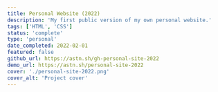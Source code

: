 ```yaml
---
title: Personal Website (2022)
description: 'My first public version of my own personal website.'
tags: ['HTML', 'CSS']
status: 'complete'
type: 'personal'
date_completed: 2022-02-01
featured: false
github_url: https://astn.sh/gh-personal-site-2022
demo_url: https://astn.sh/personal-site-2022
cover: './personal-site-2022.png'
cover_alt: 'Project cover'
---
```

